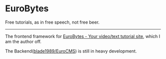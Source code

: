 EuroBytes
=========

Free tutorials, as in free speech, not free beer. 

---

The frontend framework for [EuroBytes - Your video/text tutorial site](http://www.eurobytes.nl/), which I am the author off.

The Backend([blade1989/EuroCMS](https://github.com/blade1989/EuroCMS)) is still in heavy development.
